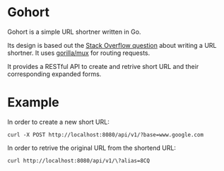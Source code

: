 Gohort
==================

Gohort  is a simple URL shortner written in Go.

Its design is based out the [Stack Overflow question](https://stackoverflow.com/questions/742013/how-to-code-a-url-shortener) about writing a URL shortner. It uses [gorilla/mux](http://www.gorillatoolkit.org/pkg/mux) for routing requests. 

It provides a RESTful API to create and retrive short URL and their corresponding expanded forms.

Example
===================
In order to create a new short URL:

```curl -X POST http://localhost:8080/api/v1/?base=www.google.com```

In order to retrive the original URL from the shortend URL:

```curl http://localhost:8080/api/v1/\?alias=8CQ```

